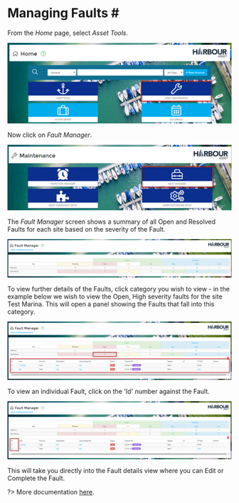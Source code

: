 # Managing Faults \#

From the _Home_ page, select _Asset Tools_.

![image-20200506152946856](../.gitbook/assets/image-20200506152946856.png)

Now click on _Fault Manager_.

![image-20200511165945039](../.gitbook/assets/image-20200511165945039.png)

The _Fault Manager_ screen shows a summary of all Open and Resolved Faults for each site based on the severity of the Fault.

![image-20200511170027152](../.gitbook/assets/image-20200511170027152.png)

To view further details of the Faults, click category you wish to view - in the example below we wish to view the Open, High severity faults for the site Test Marina. This will open a panel showing the Faults that fall into this category.

![image-20200511170212891](../.gitbook/assets/image-20200511170212891.png)

To view an individual Fault, click on the 'Id' number against the Fault.

![image-20200511170349451](../.gitbook/assets/image-20200511170349451.png)

This will take you directly into the Fault details view where you can Edit or Complete the Fault.

?&gt; More documentation [here](https://github.com/glaidler/docs-1/tree/a9b2fde53025657e319d99966ea9a02a32cbd61d/Maintenance/Maintenance/Faults.md).

